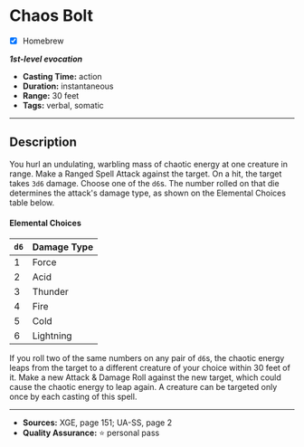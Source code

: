 # Chaos Bolt
- [x] Homebrew

***1st-level evocation***
- **Casting Time:** action
- **Duration:** instantaneous
- **Range:** 30 feet
- **Tags:** verbal, somatic

---
## Description
You hurl an undulating, warbling mass of chaotic energy at one creature in range.
Make a Ranged Spell Attack against the target.
On a hit, the target takes `3d6` damage.
Choose one of the `d6`s.
The number rolled on that die determines the attack's damage type, as shown on the Elemental Choices table below.

#### Elemental Choices
| `d6` | Damage Type |
|------|-------------|
| 1    | Force       |
| 2    | Acid        |
| 3    | Thunder     |
| 4    | Fire        |
| 5    | Cold        |
| 6    | Lightning   |

If you roll two of the same numbers on any pair of `d6`s, the chaotic energy leaps from the target to a different creature of your choice within 30 feet of it.
Make a new Attack & Damage Roll against the new target, which could cause the chaotic energy to leap again.
A creature can be targeted only once by each casting of this spell.

---

- **Sources:** XGE, page 151; UA-SS, page 2
- **Quality Assurance:** :star: personal pass
